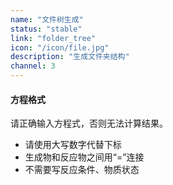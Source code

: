 ```yaml
---
name: "文件树生成"
status: "stable"
link: "folder_tree"
icon: "/icon/file.jpg"
description: "生成文件夹结构"
channel: 3
---
```


#### 方程格式

请正确输入方程式，否则无法计算结果。

-   请使用大写数字代替下标
-   生成物和反应物之间用“=”连接
-   不需要写反应条件、物质状态
